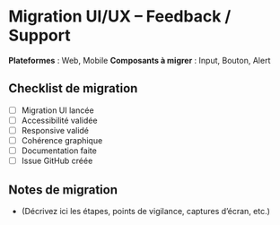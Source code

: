 # Migration UI/UX – Feedback / Support

**Plateformes** : Web, Mobile
**Composants à migrer** : Input, Bouton, Alert

## Checklist de migration

- [ ] Migration UI lancée
- [ ] Accessibilité validée
- [ ] Responsive validé
- [ ] Cohérence graphique
- [ ] Documentation faite
- [ ] Issue GitHub créée

## Notes de migration

- (Décrivez ici les étapes, points de vigilance, captures d’écran, etc.)
